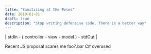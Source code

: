 ```yaml
---
title: "Sanitizing at the Poles"
date: 2019-01-01
draft: true
description: "Stop writing defensive code. There is a better way"
---
```



| stdIn - ( controller - view - model ) - stdOut | 

Recent JS proposal scares me foo?.bar
C# overused